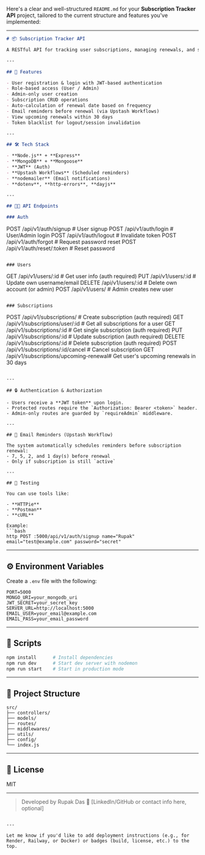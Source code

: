 Here's a clear and well-structured `README.md` for your **Subscription Tracker API** project, tailored to the current structure and features you've implemented:

---

```markdown
# 📦 Subscription Tracker API

A RESTful API for tracking user subscriptions, managing renewals, and sending email reminders — built with **Node.js**, **Express**, and **MongoDB**.

---

## 🚀 Features

- User registration & login with JWT-based authentication
- Role-based access (User / Admin)
- Admin-only user creation
- Subscription CRUD operations
- Auto-calculation of renewal date based on frequency
- Email reminders before renewal (via Upstash Workflows)
- View upcoming renewals within 30 days
- Token blacklist for logout/session invalidation

---

## 🛠️ Tech Stack

- **Node.js** + **Express**  
- **MongoDB** + **Mongoose**  
- **JWT** (Auth)  
- **Upstash Workflows** (Scheduled reminders)  
- **nodemailer** (Email notifications)  
- **dotenv**, **http-errors**, **dayjs**

---

## 🧑‍💻 API Endpoints

### Auth
```

POST   /api/v1/auth/signup       # User signup
POST   /api/v1/auth/login        # User/Admin login
POST   /api/v1/auth/logout       # Invalidate token
POST   /api/v1/auth/forgot       # Request password reset
POST   /api/v1/auth/reset/\:token # Reset password

```

### Users
```

GET    /api/v1/users/\:id         # Get user info (auth required)
PUT    /api/v1/users/\:id         # Update own username/email
DELETE /api/v1/users/\:id         # Delete own account (or admin)
POST   /api/v1/users/            # Admin creates new user

```

### Subscriptions
```

POST   /api/v1/subscriptions/                # Create subscription (auth required)
GET    /api/v1/subscriptions/user/\:id        # Get all subscriptions for a user
GET    /api/v1/subscriptions/\:id             # Get single subscription (auth required)
PUT    /api/v1/subscriptions/\:id             # Update subscription (auth required)
DELETE /api/v1/subscriptions/\:id             # Delete subscription (auth required)
POST   /api/v1/subscriptions/\:id/cancel      # Cancel subscription
GET    /api/v1/subscriptions/upcoming-renewal# Get user's upcoming renewals in 30 days

````

---

## 🔒 Authentication & Authorization

- Users receive a **JWT token** upon login.
- Protected routes require the `Authorization: Bearer <token>` header.
- Admin-only routes are guarded by `requireAdmin` middleware.

---

## 📧 Email Reminders (Upstash Workflow)

The system automatically schedules reminders before subscription renewal:
- 7, 5, 2, and 1 day(s) before renewal
- Only if subscription is still `active`

---

## 🧪 Testing

You can use tools like:

- **HTTPie**
- **Postman**
- **cURL**

Example:
```bash
http POST :5000/api/v1/auth/signup name="Rupak" email="test@example.com" password="secret"
````

---

## ⚙️ Environment Variables

Create a `.env` file with the following:

```env
PORT=5000
MONGO_URI=your_mongodb_uri
JWT_SECRET=your_secret_key
SERVER_URL=http://localhost:5000
EMAIL_USER=your_email@example.com
EMAIL_PASS=your_email_password
```

---

## 🧹 Scripts

```bash
npm install      # Install dependencies
npm run dev      # Start dev server with nodemon
npm run start    # Start in production mode
```

---

## 📁 Project Structure

```
src/
├── controllers/
├── models/
├── routes/
├── middlewares/
├── utils/
├── config/
└── index.js
```

---

## 📝 License

MIT

---

> Developed by Rupak Das
> 📧 \[LinkedIn/GitHub or contact info here, optional]

```

---

Let me know if you'd like to add deployment instructions (e.g., for Render, Railway, or Docker) or badges (build, license, etc.) to the top.
```
